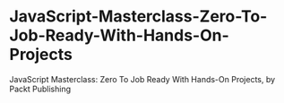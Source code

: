 # JavaScript-Masterclass-Zero-To-Job-Ready-With-Hands-On-Projects
JavaScript Masterclass: Zero To Job Ready With Hands-On Projects, by Packt Publishing
